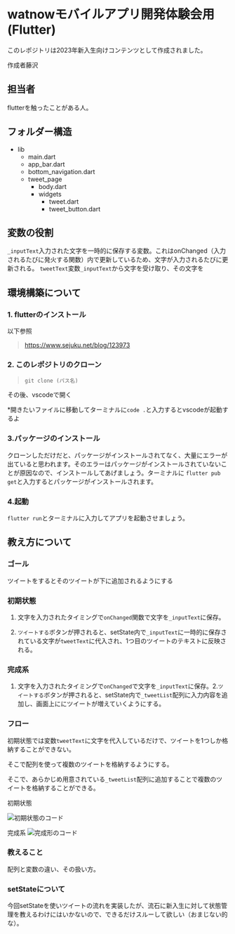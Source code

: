 # watnowモバイルアプリ開発体験会用(Flutter)

このレポジトリは2023年新入生向けコンテンツとして作成されました。

作成者藤沢

## 担当者

flutterを触ったことがある人。

## フォルダー構造

- lib
  - main.dart
  - app_bar.dart
  - bottom_navigation.dart
  - tweet_page
    - body.dart
    - widgets
      - tweet.dart
      - tweet_button.dart

## 変数の役割

`_inputText`入力された文字を一時的に保存する変数。これはonChanged（入力されるたびに発火する関数）内で更新しているため、文字が入力されるたびに更新される。
`tweetText`変数`_inputText`から文字を受け取り、その文字を

## 環境構築について

### 1. flutterのインストール

以下参照

> https://www.sejuku.net/blog/123973

### 2. このレポジトリのクローン

> `git clone (パス名)`

その後、vscodeで開く

\*開きたいファイルに移動してターミナルに`code .`と入力するとvscodeが起動するよ

### 3.パッケージのインストール

クローンしただけだと、パッケージがインストールされてなく、大量にエラーが出ていると思われます。そのエラーはパッケージがインストールされていないことが原因なので、インストールしてあげましょう。ターミナルに `flutter pub get`と入力するとパッケージがインストールされます。

### 4.起動

`flutter run`とターミナルに入力してアプリを起動させましょう。

## 教え方について

### ゴール

ツイートをするとそのツイートが下に追加されるようにする

### 初期状態

1. 文字を入力されたタイミングで`onChanged`関数で文字を`_inputText`に保存。

2. `ツイートする`ボタンが押されると、setState内で`_inputText`に一時的に保存されている文字が`tweetText`に代入され、1つ目のツイートのテキストに反映される。

### 完成系

1. 文字を入力されたタイミングで`onChanged`で文字を`_inputText`に保存。2.`ツイートする`ボタンが押されると、setState内で`_tweetList`配列に入力内容を追加し、画面上ににツイートが増えていくようにする。

### フロー

初期状態では変数`tweetText`に文字を代入しているだけで、ツイートを1つしか格納することができない。

そこで配列を使って複数のツイートを格納するようにする。

そこで、あらかじめ用意されている`_tweetList`配列に追加することで複数のツイートを格納することができる。

初期状態

![初期状態のコード](assets/初期状態.png)

完成系
![完成形のコード](assets/完成系.png)

### 教えること

配列と変数の違い、その扱い方。

### setStateについて

今回setStateを使いツイートの流れを実装したが、流石に新入生に対して状態管理を教えるわけにはいかないので、できるだけスルーして欲しい（おまじない的な）。
